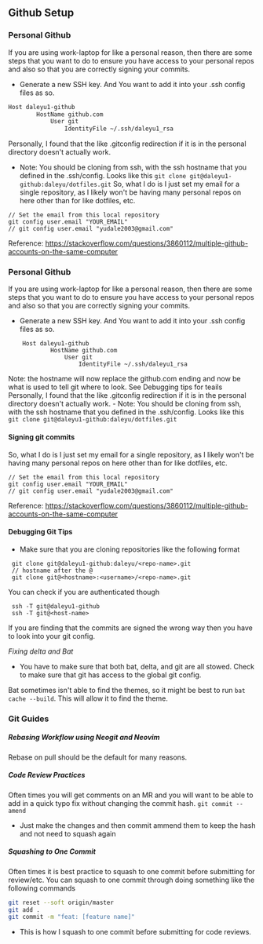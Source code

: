 ## Github Setup 

### Personal Github
If you are using work-laptop for like a personal reason, then there are some steps that you want to do to ensure you have access to your personal repos and also so that you are correctly signing your commits.
- Generate a new SSH key. And You want to add it into your .ssh config files as so. 
```bash
Host daleyu1-github
        HostName github.com
            User git
                IdentityFile ~/.ssh/daleyu1_rsa
```
Personally, I found that the like .gitconfig redirection if it is in the personal directory doesn't actually work. 
- Note: You should be cloning from ssh, with the ssh hostname that you defined in the .ssh/config. Looks like this
`git clone git@daleyu1-github:daleyu/dotfiles.git`
So, what I do is I just set my email for a single repository, as I likely won't be having many personal repos on here other than for like dotfiles, etc. 
```
// Set the email from this local repository
git config user.email "YOUR_EMAIL"
// git config user.email "yudale2003@gmail.com" 
```
Reference: https://stackoverflow.com/questions/3860112/multiple-github-accounts-on-the-same-computer
### Personal Github
If you are using work-laptop for like a personal reason, then there are some steps that you want to do to ensure you have access to your personal repos and also so that you are correctly signing your commits.
- Generate a new SSH key. And You want to add it into your .ssh config files as so.
```
    Host daleyu1-github
            HostName github.com
                User git
                    IdentityFile ~/.ssh/daleyu1_rsa
```
Note: the hostname will now replace the github.com ending and now be what is used to  tell git where to look. See Debugging tips for teails
    Personally, I found that the like .gitconfig redirection if it is in the personal directory doesn't actually work.
    - Note: You should be cloning from ssh, with the ssh hostname that you defined in the .ssh/config. Looks like this
    `git clone git@daleyu1-github:daleyu/dotfiles.git`
#### Signing git commits

So, what I do is I just set my email for a single repository, as I likely won't be having many personal repos on here other than for like dotfiles, etc.
```
// Set the email from this local repository
git config user.email "YOUR_EMAIL"
// git config user.email "yudale2003@gmail.com"
```

Reference: https://stackoverflow.com/questions/3860112/multiple-github-accounts-on-the-same-computer
#### Debugging Git Tips
- Make sure that you are cloning repositories like the following format
```
 git clone git@daleyu1-github:daleyu/<repo-name>.git
 // hostname after the @
 git clone git@<hostname>:<username>/<repo-name>.git
```
You can check if you are authenticated though
```
 ssh -T git@daleyu1-github
 ssh -T git@<host-name>
```
If you are finding that the commits are signed the wrong way then you have to
look into your git config.

*Fixing delta and Bat*
- You have to make sure that both bat, delta, and git are all stowed. Check to
make sure that git has access to the global git config. 

Bat sometimes isn't able to find the themes, so it might be best to run `bat
cache --build`. This will allow it to find the theme. 

### Git Guides

##### Rebasing Workflow using Neogit and Neovim
Rebase on pull should be the default for many reasons. 

##### Code Review Practices
Often times you will get comments on an MR and you will want to be able to add
in a quick typo fix without changing the commit hash. 
`git commit --amend`
- Just make the changes and then commit ammend them to keep the hash and not
need to squash again


##### Squashing to One Commit
Often times it is best practice to squash to one commit before submitting for
review/etc. You can squash to one commit through doing something like the
following commands
```bash
git reset --soft origin/master
git add .
git commit -m "feat: [feature name]"
```
- This is how I squash to one commit before submitting for code reviews. 

